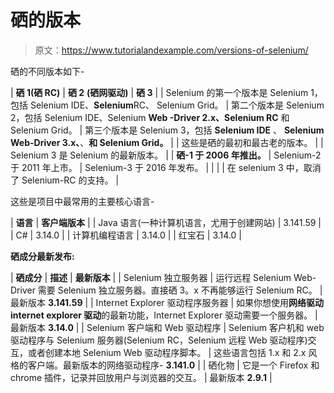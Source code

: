 # 硒的版本

> 原文：<https://www.tutorialandexample.com/versions-of-selenium/>

硒的不同版本如下-

| **硒 1(硒 RC)** | **硒 2** **(硒网驱动)** | **硒 3** |
| Selenium 的第一个版本是 Selenium 1，包括 Selenium IDE、**Selenium**RC、 Selenium Grid。 | 第二个版本是 Selenium 2，包括 Selenium IDE、Selenium **Web -Driver 2.x、Selenium RC** 和 Selenium Grid。 | 第三个版本是 Selenium 3，包括 **Selenium IDE** 、 **Selenium Web-Driver 3.x、**、**和 Selenium Grid。** |
| 这些是硒的最初和最古老的版本。 |  | Selenium 3 是 Selenium 的最新版本。 |
| **硒-1 于 2006 年推出。** | Selenium-2 于 2011 年上市。 | Selenium-3 于 2016 年发布。 |
|  |  | 在 selenium 3 中，取消了 Selenium-RC 的支持。 |

这些是项目中最常用的主要核心语言-

| **语言** | **客户端版本** |
| Java 语言(一种计算机语言，尤用于创建网站) | 3.141.59 |
| C# | 3.14.0 |
| 计算机编程语言 | 3.14.0 |
| 红宝石 | 3.14.0 |

**硒成分最新发布:**

| **硒成分** | **描述** | **最新版本** |
| Selenium 独立服务器 | 运行远程 Selenium Web-Driver 需要 Selenium 独立服务器。直接硒 3。x 不再能够运行 Selenium RC。 | 最新版本 **3.141.59** |
| Internet Explorer 驱动程序服务器 | 如果你想使用**网络驱动** **internet explorer 驱动**的最新功能，Internet Explorer 驱动需要一个服务器。 | 最新版本 **3.14.0** |
| Selenium 客户端和 Web 驱动程序 | Selenium 客户机和 web 驱动程序与 Selenium 服务器(Selenium RC，Selenium 远程 Web 驱动程序)交互，或者创建本地 Selenium Web 驱动程序脚本。 | 这些语言包括 1.x 和 2.x 风格的客户端。最新版本的网络驱动程序- **3.141.0** |
| 硒化物 | 它是一个 Firefox 和 chrome 插件，记录并回放用户与浏览器的交互。 | 最新版本 **2.9.1** |